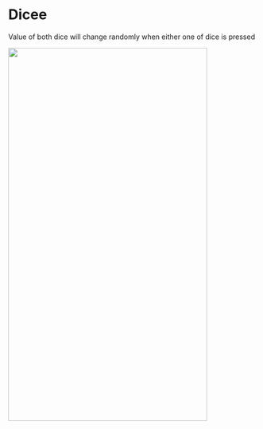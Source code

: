 # Dicee  
Value of both dice will change randomly when either one of dice is pressed  

   
<a href="url"><img src="https://github.com/Yogesh-333/Flutter-Projects/blob/master/dicee-flutter/Finaloutput.gif" align="left" height="750" width="400" ></a>


